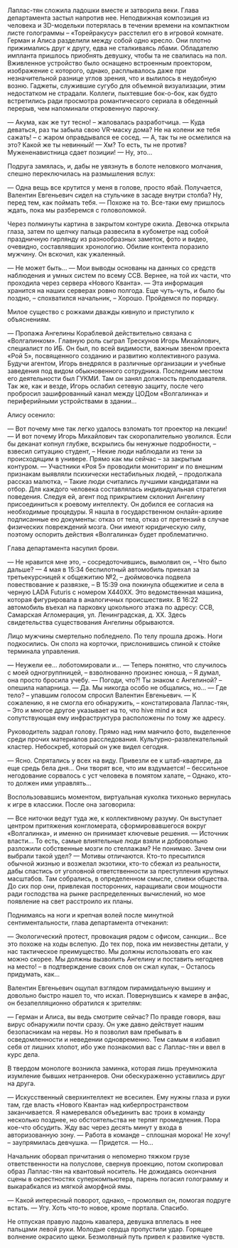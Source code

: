 Лаплас-тян сложила ладошки вместе и затворила веки. Глава департамента застыл напротив нее. Неподвижная композиция из человека и 3D-модельки потерялась в течении времени на компактном листе голограммы – «Торейракусу» расстелил его в игровой комнате. Герман и Алиса разделили между собой одно кресло. Они плотно прижимались друг к другу, едва не сталкиваясь лбами. Обладателю импланта пришлось приобнять девушку, чтобы та не свалилась на пол. Вживленное устройство было оснащено встроенным проектором, изображение с которого, однако, расплывалось даже при незначительной разнице углов зрения, что и вылилось в неудобную возню. Гаджеты, служившие сугубо для объемной визуализации, этим недостатком не страдали. Коллеги, пыхтевшие бок-о-бок, как будто встретились ради просмотра романтического сериала в обеденный перерыв, чем напоминали откровенную парочку.

— Акума, как же тут тесно! – жаловалась разработчица. 
— Куда деваться, раз ты забыла свою VR-маску дома? Не на колени же тебя сажать! – с жаром оправдывался ее сосед. 
— А, так ты не осмелился на это? Какой же ты невинный! 
— Хм? То есть, ты не против? Мужененавистница сдает позиции! 
— Ну, это...

Подруга замялась, и, дабы не увязнуть в болоте неловкого молчания, спешно переключилась на размышления вслух:

— Одна вещь все крутится у меня в голове, просто ябай. Получается, Валентин Евгеньевич сидел на стульчике в засаде внутри столба? Ну, перед тем, как поймать тебя. 
— Похоже на то. Все-таки ему пришлось ждать, пока мы разберемся с головоломкой.

Через полминуты картина в закрытом контуре ожила. Девочка открыла глаза, затем по щелчку пальца развесила в кубометре над собой праздничную гирлянду из разнообразных заметок, фото и видео, очевидно, составлявших хронологию. Обилие контента поразило мужчину. Он вскочил, как ужаленный.

— Не может быть... 
— Мои выводы основаны на данных со средств наблюдения и умных систем по всему ССВ. Вернее, на той их части, что проходила через сервера «Нового Кванта». 
— Эта информация хранится на наших серверах ровно полгода. Еще чуть-чуть, и было бы поздно, – спохватился начальник, – Хорошо. Пройдемся по порядку.

Милое существо с рожками дважды кивнуло и приступило к объяснениям.

— Пропажа Ангелины Кораблевой действительно связана с «Волгалинком». Главную роль сыграл Трескунов Игорь Михайлович, специалист по ИБ. Он был, по всей видимости, важным звеном проекта «Рой 5», посвященного созданию и развитию коллективного разума. Будучи агентом, Игорь внедрялся в различные организации и учебные заведения под видом обыкновенного сотрудника. Последним местом его деятельности был ГУКМИ. Там он занял должность преподавателя. Так же, как и везде, Игорь ослабил сетевую защиту, после чего пробросил зашифрованный канал между ЦОДом «Волгалинка» и периферийными устройствами в здании...

Алису осенило:

— Вот почему мне так легко удалось взломать тот проектор на лекции! 
— И вот почему Игорь Михайлович так скоропалительно уволился. Если бы деканат копнул глубже, вскрылись бы ненужные подробности, – взвесил ситуацию студент, – Некие люди наблюдали из тени за происходящим в универе. Прямо как мы сейчас – за закрытым контуром. 
— Участники «Роя 5» проводили мониторинг и по внешним признакам выявляли психически нестабильных людей, – продолжала рассказ малютка, – Такие люди считались лучшими кандидатами на отбор. Для каждого человека составлялась индивидуальная стратегия поведения. Следуя ей, агент под прикрытием склонил Ангелину присоединиться к роевому интеллекту. Он добился ее согласия на необходимые процедуры. Я нашла в государственном онлайн-архиве подписанные ею документы: отказ от тела, отказ от претензий в случае физических повреждений мозга. Они имеют юридическую силу, поэтому оспорить действия «Волгалинка» будет проблематично.

Глава департамента насупил брови.

— Не нравится мне это, – сосредоточившись, вымолвил он, – Что было дальше? 
— 4 мая в 15:34 беспилотный автомобиль приехал за третьекурсницей к общежитию №2, – дюймовочка подвела повествование к развязке, – В 15:39 она покинула общежитие и села в черную LADA Futuris с номером X440XX. Это ведомственная машина, которая фигурировала в аналогичных происшествиях. В 16:22 автомобиль въехал на парковку цокольного этажа по адресу: ССВ, Самарская Агломерация, ул. Ленинградская, д. ХХ. Здесь свидетельства существования Ангелины обрываются.

Лицо мужчины смертельно побледнело. По телу прошла дрожь. Ноги подкосились. Он сполз на корточки, прислонившись спиной к стойке терминала управления.

— Неужели ее... лоботомировали и... 
— Теперь понятно, что случилось с моей одногруппницей, – взволнованно произнес юноша, – Я думал, она просто бросила учебу. 
— Погоди, что?! Ты знаком с Ангелиной? – опешила напарница. 
— Да. Мы никогда особо не общались, но... 
— Где тело? – упавшим голосом спросил Валентин Евгеньевич. 
— К сожалению, я не смогла его обнаружить, – констатировала Лаплас-тян, – Это и многое другое указывает на то, что hive mind и вся сопутствующая ему инфраструктура расположены по тому же адресу.

Руководитель задрал голову. Прямо над ним маячило фото, выделенное среди прочих материалов расследования. Культурно-развлекательный кластер. Небоскреб, который он уже видел сегодня.

— Ясно. Спрятались у всех на виду. Привезли ее к штаб-квартире, да еще средь бела дня... Они творят все, что им вздумается! – бессильное негодование сорвалось с уст человека в помятом халате, – Однако, кто-то должен ими управлять...

Воспользовавшись моментом, виртуальная куколка тихонько вернулась к игре в классики. После она заговорила:

— Все ниточки ведут туда же, к коллективному разуму. Он выступает центром притяжения конгломерата, сформировавшегося вокруг «Волгалинка», и именно он принимает ключевые решения. 
— Источник власти... То есть, самые влиятельные люди взяли и добровольно разложили собственные мозги по стеллажам? Не понимаю. Зачем они выбрали такой удел? 
— Мотивы отличаются. Кто-то пресытился обычной жизнью и возжелал экзотики, кто-то сбежал из реальности, дабы спастись от уголовной ответственности за преступления крупных масштабов. Там собрались, в определенном смысле, сливки общества. До сих пор они, привлекая посторонних, наращивали свои мощности ради господства на рынке распределенных вычислений, но мое появление на свет расстроило их планы.

Поднимаясь на ноги и крепчая волей после минутной сентиментальности, глава департамента отчеканил:

— Экологический протест, провокация рядом с офисом, санкции... Все это похоже на ходы вслепую. До тех пор, пока им неизвестны детали, у нас тактическое преимущество. Мы должны использовать его как можно скорее. Мы должны вызволить Ангелину и поставить негодяев на место! – в подтверждение своих слов он сжал кулак, – Осталось придумать, как...

Валентин Евгеньевич ощупал взглядом пирамидальную вышину и довольно быстро нашел то, что искал. Повернувшись к камере в анфас, он безапелляционно обратился к зрителям:

— Герман и Алиса, вы ведь смотрите сейчас? По правде говоря, ваш вирус обнаружили почти сразу. Он уже давно действует нашим безопасникам на нервы. Но я позволил вам пребывать в осведомленности и неведении одновременно. Тем самым я избавил себя от лишних хлопот, ибо уже познакомил вас с Лаплас-тян и ввел в курс дела.

В твердом монологе возникла заминка, которая лишь преумножила изумление бывших нетраннеров. Они обескураженно уставились друг на друга.

— Искусственный сверхинтеллект не всесилен. Ему нужны глаза и руки там, где власть «Нового Кванта» над киберпространством заканчивается. Я намеревался объединить вас троих в команду несколько позднее, но обстоятельства не терпят промедления. Пора кое-что обсудить. Жду вас через десять минут у входа в авторизованную зону. 
— Работа в команде – сплошная морока! Не хочу! – заупрямилась девчушка. 
— Придется. 
— Но...

Начальник оборвал причитания о непомерно тяжком грузе ответственности на полуслове, свернув проекцию, потом скопировал образ Лаплас-тян на квантовый носитель. Не дожидаясь окончания сцены в окрестностях суперкомпьютера, парень погасил голограмму и выкарабкался из мягкой аморфной ямы.

— Какой интересный поворот, однако, – промолвил он, помогая подруге встать. 
— Угу. Хоть что-то новое, кроме портала. Спасибо.

Не отпуская правую ладонь кавалера, девушка вплелась в нее пальцами левой руки. Молодые сердца пропустили удар. Горящее волнение окрасило щеки. Безмолвный путь привел к развилке чувств.